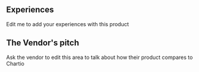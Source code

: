 ## Experiences

Edit me to add your experiences with this product

## The Vendor's pitch

Ask the vendor to edit this area to talk about how their product compares to Chartio
